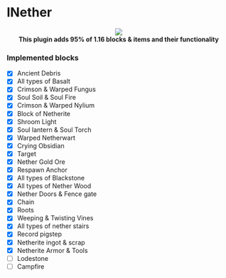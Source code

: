 # INether

<p align="center">
	<a href="https://vk.com/m.play2018"><img src="https://github.com/ipad54/INether/blob/a7e3458c993aa8918fd70662801c849c14371f6d/image.png"></img></a><br>
	<b>This plugin adds 95% of 1.16 blocks & items and their functionality</b>
</p>

### Implemented blocks
- [X] Ancient Debris
- [X] All types of Basalt
- [X] Crimson & Warped Fungus
- [X] Soul Soil & Soul Fire
- [X] Crimson & Warped Nylium
- [X] Block of Netherite
- [X] Shroom Light
- [X] Soul lantern & Soul Torch
- [X] Warped Netherwart
- [X] Crying Obsidian
- [X] Target
- [X] Nether Gold Ore
- [X] Respawn Anchor
- [X] All types of Blackstone
- [X] All types of Nether Wood
- [X] Nether Doors & Fence gate
- [X] Chain
- [X] Roots
- [X] Weeping & Twisting Vines
- [X] All types of nether stairs
- [X] Record pigstep
- [X] Netherite ingot & scrap
- [X] Netherite Armor & Tools
- [ ] Lodestone
- [ ] Campfire
